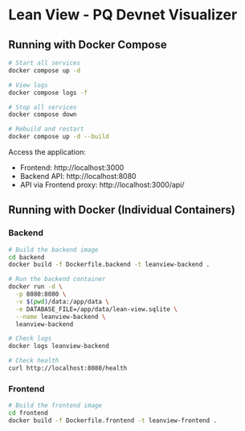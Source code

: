 # Lean View - PQ Devnet Visualizer

## Running with Docker Compose

```bash
# Start all services
docker compose up -d

# View logs
docker compose logs -f

# Stop all services
docker compose down

# Rebuild and restart
docker compose up -d --build
```

Access the application:

- Frontend: http://localhost:3000
- Backend API: http://localhost:8080
- API via Frontend proxy: http://localhost:3000/api/

## Running with Docker (Individual Containers)

### Backend

```bash
# Build the backend image
cd backend
docker build -f Dockerfile.backend -t leanview-backend .

# Run the backend container
docker run -d \
  -p 8080:8080 \
  -v $(pwd)/data:/app/data \
  -e DATABASE_FILE=/app/data/lean-view.sqlite \
  --name leanview-backend \
  leanview-backend

# Check logs
docker logs leanview-backend

# Check health
curl http://localhost:8080/health
```

### Frontend

```bash
# Build the frontend image
cd frontend
docker build -f Dockerfile.frontend -t leanview-frontend .
```
